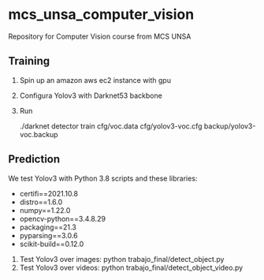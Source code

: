 # mcs_unsa_computer_vision
Repository for Computer Vision course from MCS UNSA

## Training

1. Spin up an amazon aws ec2 instance with gpu
2. Configura Yolov3 with Darknet53 backbone
3. Run
    
    ./darknet detector train cfg/voc.data cfg/yolov3-voc.cfg backup/yolov3-voc.backup
    
## Prediction

We test Yolov3 with Python 3.8 scripts and these libraries:
- certifi==2021.10.8
- distro==1.6.0
- numpy==1.22.0
- opencv-python==3.4.8.29
- packaging==21.3
- pyparsing==3.0.6
- scikit-build==0.12.0

1. Test Yolov3 over images: python trabajo_final/detect_object.py
2. Test Yolov3 over videos: python trabajo_final/detect_object_video.py

